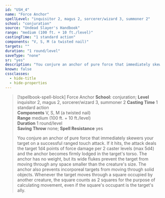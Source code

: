 ```yaml
---
id: "USH_4"
name: "Force Anchor"
spellLevel: "inquisitor 2, magus 2, sorcerer/wizard 3, summoner 2"
school: "conjuration"
source: "Undead Slayer's Handbook"
range: "medium (100 ft. + 10 ft./level)"
castingTime: "1 standard action"
components: "V, S, M (a twisted nail)"
targets: ""
duration: "1 round/level"
saveType: "none"
sr: "yes"
description: "You conjure an anchor of pure force that immediately skewers your target on a successful ranged touch attack. If it hits, the attack deals the target 1d4 points of force damage per 2 caster levels (max 5d4) and the anchor becomes firmly lodged in the target's torso.  The anchor has no weight, but its wide flukes prevent the target from moving through any space smaller than the creature's size. The anchor also prevents incorporeal targets from moving through solid objects. Whenever the target moves through a square occupied by another creature, the square counts as 2 squares for the purpose of calculating movement, even if the square's occupant is the target's ally."
known: false
cssclasses:
  - hide-title
  - hide-properties
---
```


> [!spellbook-spell-block] Force Anchor
> **School:** conjuration; **Level** inquisitor 2, magus 2, sorcerer/wizard 3, summoner 2
> **Casting Time** 1 standard action  
> **Components** V, S, M (a twisted nail)  
> **Range** medium (100 ft. + 10 ft./level)  
> **Duration** 1 round/level  
> **Saving Throw** none; **Spell Resistance** yes
> 
> You conjure an anchor of pure force that immediately skewers your target on a successful ranged touch attack. If it hits, the attack deals the target 1d4 points of force damage per 2 caster levels (max 5d4) and the anchor becomes firmly lodged in the target's torso.  The anchor has no weight, but its wide flukes prevent the target from moving through any space smaller than the creature's size. The anchor also prevents incorporeal targets from moving through solid objects. Whenever the target moves through a square occupied by another creature, the square counts as 2 squares for the purpose of calculating movement, even if the square's occupant is the target's ally.